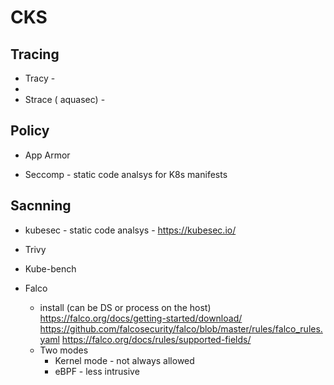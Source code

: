 # CKS
## Tracing
* Tracy - 
*
* Strace ( aquasec) -


## Policy
* App Armor

* Seccomp - static code analsys for K8s manifests 

## Sacnning 
* kubesec - static code analsys -  https://kubesec.io/

* Trivy

* Kube-bench

* Falco 
  - install (can be DS or process on the host)
  https://falco.org/docs/getting-started/download/
  https://github.com/falcosecurity/falco/blob/master/rules/falco_rules.yaml
  https://falco.org/docs/rules/supported-fields/
  - Two modes
     * Kernel mode - not always allowed 
     * eBPF - less intrusive 
